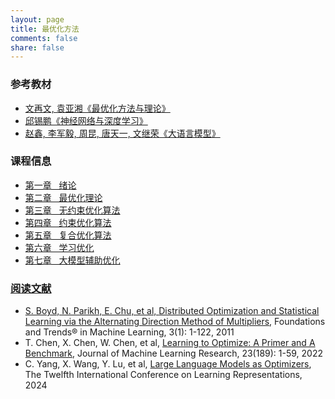 ```yaml
---
layout: page
title: 最优化方法
comments: false
share: false
---
```




### 参考教材
* <a href="http://faculty.bicmr.pku.edu.cn/~wenzw/optbook.html" class="textlink" target="_blank"> 文再文, 袁亚湘《最优化方法与理论》</a><br>
* <a href="https://nndl.github.io/" class="textlink" target="_blank"> 邱锡鹏《神经网络与深度学习》 </a><br>
* <a href="https://llmbook-zh.github.io/" class="textlink" target="_blank"> 赵鑫, 李军毅, 周昆, 唐天一, 文继荣《大语言模型》 </a><br>



### 课程信息 
* <a href="../OPT/绪论.pdf" class="textlink" target="_blank">  第一章 &nbsp;  绪论<br>
* <a href="../OPT/最优化理论.pdf" class="textlink" target="_blank">  第二章 &nbsp;  最优化理论<br>
* <a href="../OPT/无约束优化算法.pdf" class="textlink" target="_blank">  第三章 &nbsp;  无约束优化算法<br>
* <a href="../OPT/约束优化算法.pdf" class="textlink" target="_blank">  第四章 &nbsp;  约束优化算法<br>
* <a href="../OPT/复合优化算法.pdf" class="textlink" target="_blank">  第五章 &nbsp;  复合优化算法<br>
* <a href="../OPT/学习优化.pdf" class="textlink" target="_blank">  第六章 &nbsp;  学习优化<br>
* <a href="../OPT/大模型辅助优化.pdf" class="textlink" target="_blank">  第七章 &nbsp;  大模型辅助优化<br>


### 阅读文献
* S. Boyd, N. Parikh, E. Chu, et al, <a href="https://www.nowpublishers.com/article/Details/MAL-016" class="textlink" target="_blank">Distributed Optimization and Statistical Learning via the Alternating Direction Method of Multipliers</a>, Foundations and Trends® in Machine Learning, 3(1): 1-122, 2011
* T. Chen, X. Chen, W. Chen, et al, <a href="https://www.jmlr.org/papers/v23/21-0308.html" class="textlink" target="_blank">Learning to Optimize: A Primer and A Benchmark</a>, Journal of Machine Learning Research, 23(189): 1-59, 2022
* C. Yang, X. Wang, Y. Lu, et al, <a href="https://openreview.net/forum?id=Bb4VGOWELI" class="textlink" target="_blank">Large Language Models as Optimizers</a>, The Twelfth International Conference on Learning Representations, 2024


